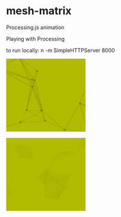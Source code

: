 # mesh-matrix
Processing.js animation

Playing with Processing

to run locally: n -m SimpleHTTPServer 8000

![Alt text](https://github.com/danfein/mesh-matrix/blob/master/mesh1.gif?raw=true "example one")

![Alt text](https://github.com/danfein/mesh-matrix/blob/master/mesh2.gif?raw=true "example two")
